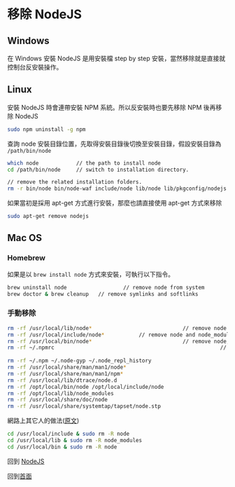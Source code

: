 # 移除 NodeJS

## Windows

在 Windows 安裝 NodeJS 是用安裝檔 step by step 安裝，當然移除就是直接就控制台反安裝操作。

## Linux

安裝 NodeJS 時會連帶安裝 NPM 系統。所以反安裝時也要先移除 NPM 後再移除 NodeJS

```bash
sudo npm uninstall -g npm
```

查詢 node 安裝目錄位置，先取得安裝目錄後切換至安裝目錄，假設安裝目錄為 `/path/bin/node` 

```bash
which node            // the path to install node
cd /path/bin/node     // switch to installation directory.

// remove the related installation folders.
rm -r bin/node bin/node-waf include/node lib/node lib/pkgconfig/nodejs.pc share/man/man1/node.1
```

如果當初是採用 apt-get 方式進行安裝，那麼也請直接使用 apt-get 方式來移除

```bash
sudo apt-get remove nodejs
```

## Mac OS

### Homebrew

如果是以 `brew install node` 方式來安裝，可執行以下指令。

```bash
brew uninstall node					 // remove node from system
brew doctor & brew cleanup   // remove symlinks and softlinks 
```

### 手動移除

```bash
rm -rf /usr/local/lib/node* 							// remove node and node_modules from /usr/local/lib
rm -rf /usr/local/include/node*           // remove node and node_modules from /usr/local/include
rm -rf /usr/local/bin/node*								// remove node, node-debug and node-gyp from /usr/local/bin
rm -rf ~/.npmrc														// remove .npmrc which contains npm settings from home directory
																					// recommended to keep if you wanbt a re-installation.
rm -rf ~/.npm ~/.node-gyp ~/.node_repl_history
rm -rf /usr/local/share/man/man1/node*
rm -rf /usr/local/share/man/man1/npm*
rm -rf /usr/local/lib/dtrace/node.d
rm -rf /opt/local/bin/node /opt/local/include/node
rm -rf /opt/local/lib/node_modules
rm -rf /usr/local/share/doc/node
rm -rf /usr/local/share/systemtap/tapset/node.stp
```

網路上其它人的做法([原文](https://www.positronx.io/how-to-uninstall-node-js-and-npm-from-macos/))

```bash
cd /usr/local/include & sudo rm -R node
cd /usr/local/lib & sudo rm -R node_modules
cd /usr/local/bin & sudo rm -R node
```

回到 [NodeJS](./README.md)

回到[首面](../README.md)

